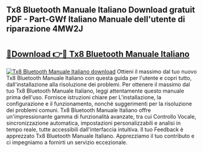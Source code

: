 ## Tx8 Bluetooth Manuale Italiano Download gratuit PDF - Part-GWf Italiano Manuale dell'utente di riparazione 4MW2J

# <h2><a href="http://df9zohu.blite.top/?on=Tx8+Bluetooth+Manuale+Italiano">🔗Download 👉🔴 Tx8 Bluetooth Manuale Italiano</a></h2>

[![Tx8 Bluetooth Manuale Italiano download](https://i.imgur.com/lujVjoI.png)](http://df9zohu.blite.top/?on=Tx8+Bluetooth+Manuale+Italiano)
Ottieni il massimo dal tuo nuovo Tx8 Bluetooth Manuale Italiano con questa guida per l'utente e copri tutto, dall'installazione alla risoluzione dei problemi. Per ottenere il massimo dal tuo Tx8 Bluetooth Manuale Italiano, leggi attentamente questo manuale prima dell'uso. Fornisce istruzioni chiare per L'installazione, la configurazione e il funzionamento, nonché suggerimenti per la risoluzione dei problemi comuni. Tx8 Bluetooth Manuale Italiano offre un'impressionante gamma di funzionalità avanzate, tra cui Controllo Vocale, sincronizzazione automatica, impostazioni personalizzabili e analisi in tempo reale, tutte accessibili dall'interfaccia intuitiva. Il tuo Feedback è apprezzato Tx8 Bluetooth Manuale Italiano. Apprezziamo il tuo contributo e ci impegniamo a fornirti un servizio eccezionale.

